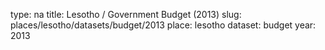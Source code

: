 type: na
title: Lesotho / Government Budget (2013)
slug: places/lesotho/datasets/budget/2013
place: lesotho
dataset: budget
year: 2013
